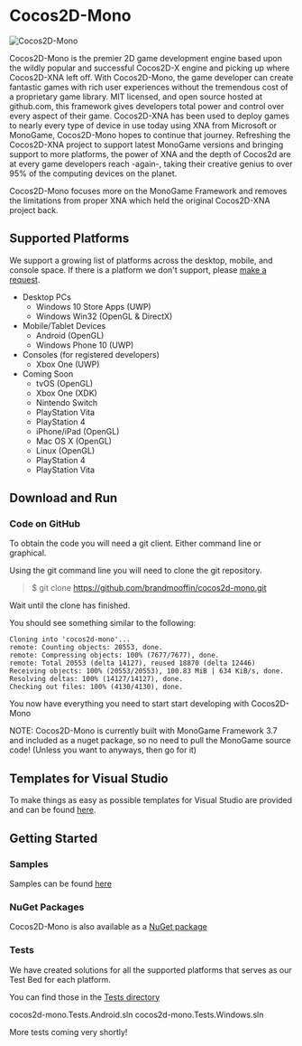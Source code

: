 # Cocos2D-Mono
![Cocos2D-Mono](https://raw.githubusercontent.com/brandmooffin/cocos2d-mono/master/Logos/logo-full-200.png)

Cocos2D-Mono is the premier 2D game development engine based upon the wildly popular and successful Cocos2D-X engine and picking up where Cocos2D-XNA left off. With Cocos2D-Mono, the game developer can create fantastic games with rich user experiences without the tremendous cost of a proprietary game library. MIT licensed, and open source hosted at github.com, this framework gives developers total power and control over every aspect of their game. Cocos2D-XNA has been used to deploy games to nearly every type of device in use today using XNA from Microsoft or MonoGame, Cocos2D-Mono hopes to continue that journey. Refreshing the Cocos2D-XNA project to support latest MonoGame versions and bringing support to more platforms, the power of XNA and the depth of Cocos2d are at every game developers reach -again-, taking their creative genius to over 95% of the computing devices on the planet.

Cocos2D-Mono focuses more on the MonoGame Framework and removes the limitations from proper XNA which held the original Cocos2D-XNA project back.

## Supported Platforms

We support a growing list of platforms across the desktop, mobile, and console space.  If there is a platform we don't support, please [make a request](https://github.com/brandmooffin/cocos2d-mono/issues).

 * Desktop PCs
   * Windows 10 Store Apps (UWP)
   * Windows Win32 (OpenGL & DirectX)
 * Mobile/Tablet Devices
   * Android (OpenGL)
   * Windows Phone 10 (UWP)
 * Consoles (for registered developers)
   * Xbox One (UWP)
 * Coming Soon
   * tvOS (OpenGL)
   * Xbox One (XDK)
   * Nintendo Switch
   * PlayStation Vita
   * PlayStation 4
   * iPhone/iPad (OpenGL)
   * Mac OS X (OpenGL)
   * Linux (OpenGL)
   * PlayStation 4
   * PlayStation Vita

Download and Run
----------------

### Code on GitHub

To obtain the code you will need a git client.  Either command line or graphical.

Using the git command line you will need to clone the git repository.

> $ git clone https://github.com/brandmooffin/cocos2d-mono.git

Wait until the clone has finished.

You should see something similar to the following:

	Cloning into 'cocos2d-mono'...
	remote: Counting objects: 20553, done.
	remote: Compressing objects: 100% (7677/7677), done.
	remote: Total 20553 (delta 14127), reused 18870 (delta 12446)
	Receiving objects: 100% (20553/20553), 100.83 MiB | 634 KiB/s, done.
	Resolving deltas: 100% (14127/14127), done.
	Checking out files: 100% (4130/4130), done.

You now have everything you need to start start developing with Cocos2D-Mono

NOTE: Cocos2D-Mono is currently built with MonoGame Framework 3.7 and included as a nuget package, so no need to pull the MonoGame source code! (Unless you want to anyways, then go for it)

Templates for Visual Studio
---------------------------

To make things as easy as possible templates for Visual Studio are provided and can be found [here](https://github.com/brandmooffin/cocos2d-mono/tree/master/ProjectTemplates).


Getting Started
---------------

### Samples

Samples can be found [here](https://github.com/brandmooffin/cocos2d-mono/tree/master/Samples)

### NuGet Packages

Cocos2D-Mono is also available as a [NuGet package](https://www.nuget.org/packages?q=cocos2d-mono)

### Tests

We have created solutions for all the supported platforms that serves as our Test Bed for each platform.

You can find those in the [Tests directory](https://github.com/brandmooffin/cocos2d-mono/tree/master/Tests "Tests")

  cocos2d-mono.Tests.Android.sln
  cocos2d-mono.Tests.Windows.sln

  More tests coming very shortly!